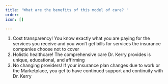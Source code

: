 ```yaml
---
title: 'What are the benefits of this model of care? '
order: 
icon: []

---
```

1. Cost transparency! You know exactly what you are paying for the services you receive and you won’t get bills for services the insurance companies choose not to cover
2. Holistic healthcare! The comprehensive care Dr. Kerry provides is unique, educational, and affirming
3. No changing providers! If your insurance plan changes due to work or the Marketplace, you get to have continued support and continuity with Dr. Kerry